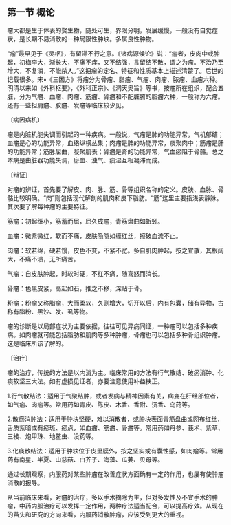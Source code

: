 ## 第一节 概论

瘤大都是生于体表的赘生物，随处可生，界限分明，发展缓慢，一般没有自觉症状，是长期不易消散的一种局限性肿块。多属良性肿物。

“瘤”最早见于《灵枢》，有留滞不行之意。《诸病源候论》说：“瘤者，皮肉中或肿起，初梅李大，渐长大，不痛不痒，又不结强，言留结不散，谓之为瘤。不治乃至增大，不复消，不能杀人。”这把瘤的定名、特征和性质基本上描述清楚了。后世的记载很多。宋•《三因方》将瘤分为骨瘤、脂瘤、气瘤、肉瘤、脓瘤、血瘤六种。明清以来如《外科枢要》，《外科正宗》、《洞天奥旨》等书，按瘤所在组织，配合五脏，分为气瘤、血瘤、肉瘤、筋瘤、骨瘤和不配脏腑的脂瘤六种，一般称为六瘤。还有一些担肩瘤、胶瘤、发瘤等临床较少见。

〔病因病机〕

瘤是内脏机能失调而引起的一种疾病。一般说，气瘤是肺的功能异常，气机郁结；血瘤是心的功能异常，血络纵横丛集；肉瘤是脾的功能异常，痰聚肉中；筋瘤是肝的功能异常；筋脉屈曲，凝聚肌表；骨瘤是肾的功能异常，气血瘀阻于骨骼。总之本病是由脏器功能失调，瘀血、浊气、痰湿互相凝滞而成。

〔辩证〕

对瘤的辨证，首先要了解皮、肉、脉、筋、骨等组织名称的定义。皮肤、血脉、骨骼比较明确。“肉”则包括现代解剖的肌肉和皮下脂肪。“筋”这里主要指浅表静脉。其次要了解每种瘤的主要特征。

筋瘤：初起细小，筋蓄而屈，屈久成瘤，青筋盘曲如蚯蚓。

血瘤：微紫微红，软而不痛，皮肤隐隐如缠红丝，擦破血流不止。

肉瘤：软若绵，硬若馒，皮色不变，不紧不宽。多自肌肉肿起，按之宣散，其根阔大，不痛不溃，无所痛苦。

气瘤：自皮肤肿起，时软时硬，不红不痛，随喜怒而消长。

骨瘤：色黑皮紧，高起如石，推之不移，深贴于骨。

粉瘤：粉瘤又称脂瘤，大而柔软，久则增大，切开以后，内有包囊，储有异物，古称有脂粉、黑沙、发、虱等物。

瘤的诊断是以局部症状为主要依据，往往可见异病同证，一种瘤可以包括多种疾病。如肉瘤就可能包括脂肪和肌肉等多种肿瘤，骨瘤也可以包括多种骨组织肿瘤。这是临床所该了解的。

〔治疗〕

瘤的治疗，传统的方法是以内消为主。临床常用的方法有行气散结、破瘀消肿、化痰软坚三大法。如有虚损见证者，亦要注意使用补益扶正。

1.行气散结法：适用于气聚结肿，或者发病与精神因素有关，病变在肝经部位者，如气瘤、肉瘤等。常用药如青皮、陈皮、木香、香附、沉香、乌药等。

2.散瘀消肿法：适用于肿块坚硬，难以消散者，或肿块表面青筋盘曲或网布红丝，舌质紫暗或有瘀斑、瘀点，如血瘤、筋瘤、骨瘤等。常用药如丹参、莪术、紫草、三棱、炮甲珠、地鳖虫、没药等。

3.化痰散结法：适用于肿块位于皮里膜外，按之坚实或有囊性感，如肉瘤等。常用药有南星、半夏、山慈菇、白芥子、海藻、瓜蒌、贝母等。

通过长期观察，内服药对某些肿瘤在改善症状方面确有一定的作用，也屡有使肿瘤消散的报导。

从当前临床来看，对瘤的治疗，多以手术摘除为主，但对多发性及不宜手术的肿瘤，中药内服治疗可以发挥一定作用，两种疗法适当配合，可以提高疗效。从现在的苗头和研究的方向来看，内服药消散肿瘤，应该受到更大的重视。
